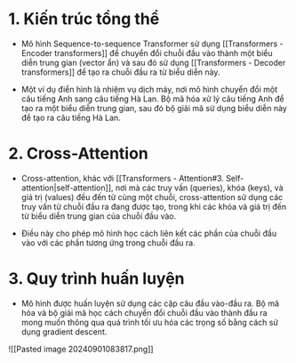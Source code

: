 
# 1. Kiến trúc tổng thể
   - Mô hình Sequence-to-sequence Transformer sử dụng [[Transformers - Encoder transformers]] để chuyển đổi chuỗi đầu vào thành một biểu diễn trung gian (vector ẩn) và sau đó sử dụng [[Transformers - Decoder transformers]] để tạo ra chuỗi đầu ra từ biểu diễn này.

   - Một ví dụ điển hình là nhiệm vụ dịch máy, nơi mô hình chuyển đổi một câu tiếng Anh sang câu tiếng Hà Lan. Bộ mã hóa xử lý câu tiếng Anh để tạo ra một biểu diễn trung gian, sau đó bộ giải mã sử dụng biểu diễn này để tạo ra câu tiếng Hà Lan.

# 2. Cross-Attention
   - Cross-attention, khác với [[Transformers - Attention#3. Self-attention|self-attention]], nơi mà các truy vấn (queries), khóa (keys), và giá trị (values) đều đến từ cùng một chuỗi, cross-attention sử dụng các truy vấn từ chuỗi đầu ra đang được tạo, trong khi các khóa và giá trị đến từ biểu diễn trung gian của chuỗi đầu vào.

   - Điều này cho phép mô hình học cách liên kết các phần của chuỗi đầu vào với các phần tương ứng trong chuỗi đầu ra.

# 3. Quy trình huấn luyện
   - Mô hình được huấn luyện sử dụng các cặp câu đầu vào-đầu ra. Bộ mã hóa và bộ giải mã học cách chuyển đổi chuỗi đầu vào thành đầu ra mong muốn thông qua quá trình tối ưu hóa các trọng số bằng cách sử dụng gradient descent.

![[Pasted image 20240901083817.png]]